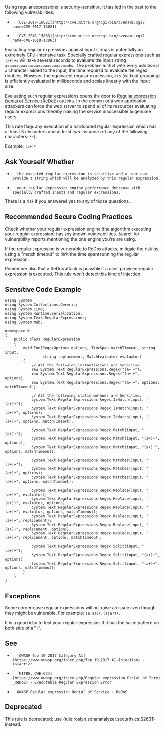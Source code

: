 Using regular expressions is security-sensitive. It has led in the past to the following vulnerabilities:
 
-	    [CVE-2017-16021](http://cve.mitre.org/cgi-bin/cvename.cgi?name=CVE-2017-16021)
-	    [CVE-2018-13863](http://cve.mitre.org/cgi-bin/cvename.cgi?name=CVE-2018-13863)

Evaluating regular expressions against input strings is potentially an extremely CPU-intensive task. Specially crafted regular expressions such as `(a+)+s` will take several seconds to evaluate the input string `aaaaaaaaaaaaaaaaaaaaaaaaaaaaabs`. The problem is that with every additional `a` character added to the input, the time required to evaluate the regex doubles. However, the equivalent regular expression, `a+s` (without grouping) is efficiently evaluated in milliseconds and scales linearly with the input size.
 
Evaluating such regular expressions opens the door to [Regular expression Denial of Service (ReDoS)](https://www.owasp.org/index.php/Regular_expression_Denial_of_Service_-_ReDoS) attacks. In the context of a web application, attackers can force the web server to spend all of its resources evaluating regular expressions thereby making the service inaccessible to genuine users.
 
This rule flags any execution of a hardcoded regular expression which has at least 3 characters and at least two instances of any of the following characters: `*+{`.
 
Example: `(a+)*`
 
## Ask Yourself Whether

-	    the executed regular expression is sensitive and a user can provide a string which will be analyzed by this regular expression.
-	    your regular expression engine performance decrease with specially crafted inputs and regular expressions.

There is a risk if you answered yes to any of those questions.
 
## Recommended Secure Coding Practices
 
Check whether your regular expression engine (the algorithm executing your regular expression) has any known vulnerabilities. Search for vulnerability reports mentioning the one engine you’re are using.
 
If the regular expression is vulnerable to ReDos attacks, mitigate the risk by using a "match timeout" to limit the time spent running the regular expression.
 
Remember also that a ReDos attack is possible if a user-provided regular expression is executed. This rule won’t detect this kind of injection.
 
## Sensitive Code Example

    using System;
    using System.Collections.Generic;
    using System.Linq;
    using System.Runtime.Serialization;
    using System.Text.RegularExpressions;
    using System.Web;
    
    namespace N
    {
        public class RegularExpression
        {
            void Foo(RegexOptions options, TimeSpan matchTimeout, string input,
                     string replacement, MatchEvaluator evaluator)
            {
                // All the following instantiations are Sensitive.
                new System.Text.RegularExpressions.Regex("(a+)+");
                new System.Text.RegularExpressions.Regex("(a+)+", options);
                new System.Text.RegularExpressions.Regex("(a+)+", options, matchTimeout);
    
                // All the following static methods are Sensitive.
                System.Text.RegularExpressions.Regex.IsMatch(input, "(a+)+");
                System.Text.RegularExpressions.Regex.IsMatch(input, "(a+)+", options);
                System.Text.RegularExpressions.Regex.IsMatch(input, "(a+)+", options, matchTimeout);
    
                System.Text.RegularExpressions.Regex.Match(input, "(a+)+");
                System.Text.RegularExpressions.Regex.Match(input, "(a+)+", options);
                System.Text.RegularExpressions.Regex.Match(input, "(a+)+", options, matchTimeout);
    
                System.Text.RegularExpressions.Regex.Matches(input, "(a+)+");
                System.Text.RegularExpressions.Regex.Matches(input, "(a+)+", options);
                System.Text.RegularExpressions.Regex.Matches(input, "(a+)+", options, matchTimeout);
    
                System.Text.RegularExpressions.Regex.Replace(input, "(a+)+", evaluator);
                System.Text.RegularExpressions.Regex.Replace(input, "(a+)+", evaluator, options);
                System.Text.RegularExpressions.Regex.Replace(input, "(a+)+", evaluator, options, matchTimeout);
                System.Text.RegularExpressions.Regex.Replace(input, "(a+)+", replacement);
                System.Text.RegularExpressions.Regex.Replace(input, "(a+)+", replacement, options);
                System.Text.RegularExpressions.Regex.Replace(input, "(a+)+", replacement, options, matchTimeout);
    
                System.Text.RegularExpressions.Regex.Split(input, "(a+)+");
                System.Text.RegularExpressions.Regex.Split(input, "(a+)+", options);
                System.Text.RegularExpressions.Regex.Split(input, "(a+)+", options, matchTimeout);
            }
        }
    }

## Exceptions
 
Some corner-case regular expressions will not raise an issue even though they might be vulnerable. For example: `(a|aa)+`, `(a|a?)+`.
 
It is a good idea to test your regular expression if it has the same pattern on both side of a "`|`".
 
## See

-	    [OWASP Top 10 2017 Category A1](https://www.owasp.org/index.php/Top_10-2017_A1-Injection) - Injection
-	    [MITRE, CWE-624](https://www.owasp.org/index.php/Regular_expression_Denial_of_Service_-_ReDoS) - Executable Regular Expression Error
-	    OWASP Regular expression Denial of Service - ReDoS

## Deprecated
 
This rule is deprecated; use {rule:roslyn.sonaranalyzer.security.cs:S2631} instead.
